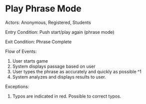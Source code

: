 # Play Phrase Mode

Actors: Anonymous, Registered, Students

Entry Condition: Push start/play again (phrase mode)

Exit Condition: Phrase Complete

Flow of Events:
1. User starts game
2. System displays passage based on user
3. User types the phrase as accurately and quickly as possible ^1
4. System analyzes and displays results to user.

Exceptions:
1. Typos are indicated in red. Possible to correct typos.
